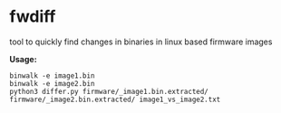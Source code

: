# fwdiff
tool to quickly find changes in binaries in linux based firmware images

 **Usage:**

    binwalk -e image1.bin
    binwalk -e image2.bin
    python3 differ.py firmware/_image1.bin.extracted/ firmware/_image2.bin.extracted/ image1_vs_image2.txt
